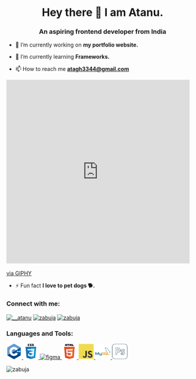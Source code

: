 <h1 align="center">Hey there 👋 I am Atanu.</h1>
<h3 align="center">An aspiring frontend developer from India</h3>

- 🔭 I’m currently working on **my portfolio website.**

- 🌱 I’m currently learning **Frameworks.**

- 📫 How to reach me **atagh3344@gmail.com**
<iframe src="https://giphy.com/embed/3o7abAHdYvZdBNnGZq" width="480" height="480" frameBorder="0" class="giphy-embed" allowFullScreen></iframe><p><a href="https://giphy.com/gifs/dog-puppy-dottie-3o7abAHdYvZdBNnGZq">via GIPHY</a></p>

- ⚡ Fun fact **I love to pet dogs 🐕.**

<h3 align="left">Connect with me:</h3>
<p align="left">
<a href="https://instagram.com/__atanu" target="blank"><img align="center" src="https://raw.githubusercontent.com/rahuldkjain/github-profile-readme-generator/neutral-icons/src/images/icons/Social/instagram.svg" alt="__atanu" height="30" width="40" /></a>
<a href="https://www.codechef.com/users/zabuja" target="blank"><img align="center" src="https://cdn.jsdelivr.net/npm/simple-icons@3.1.0/icons/codechef.svg" alt="zabuja" height="30" width="40" /></a>
<a href="https://www.hackerrank.com/zabuja" target="blank"><img align="center" src="https://raw.githubusercontent.com/rahuldkjain/github-profile-readme-generator/neutral-icons/src/images/icons/Social/hackerrank.svg" alt="zabuja" height="30" width="40" /></a>
</p>

<h3 align="left">Languages and Tools:</h3>
<p align="left"> <a href="https://www.w3schools.com/cpp/" target="_blank"> <img src="https://raw.githubusercontent.com/devicons/devicon/master/icons/cplusplus/cplusplus-original.svg" alt="cplusplus" width="40" height="40"/> </a> <a href="https://www.w3schools.com/css/" target="_blank"> <img src="https://raw.githubusercontent.com/devicons/devicon/master/icons/css3/css3-original-wordmark.svg" alt="css3" width="40" height="40"/> </a> <a href="https://www.figma.com/" target="_blank"> <img src="https://www.vectorlogo.zone/logos/figma/figma-icon.svg" alt="figma" width="40" height="40"/> </a> <a href="https://www.w3.org/html/" target="_blank"> <img src="https://raw.githubusercontent.com/devicons/devicon/master/icons/html5/html5-original-wordmark.svg" alt="html5" width="40" height="40"/> </a> <a href="https://developer.mozilla.org/en-US/docs/Web/JavaScript" target="_blank"> <img src="https://raw.githubusercontent.com/devicons/devicon/master/icons/javascript/javascript-original.svg" alt="javascript" width="40" height="40"/> </a> <a href="https://www.mysql.com/" target="_blank"> <img src="https://raw.githubusercontent.com/devicons/devicon/master/icons/mysql/mysql-original-wordmark.svg" alt="mysql" width="40" height="40"/> </a> <a href="https://www.photoshop.com/en" target="_blank"> <img src="https://raw.githubusercontent.com/devicons/devicon/master/icons/photoshop/photoshop-line.svg" alt="photoshop" width="40" height="40"/> </a> </p>

<p><img align="center" src="https://github-readme-stats.vercel.app/api/top-langs?username=zabuja&show_icons=true&locale=en&layout=compact" alt="zabuja" /></p>

